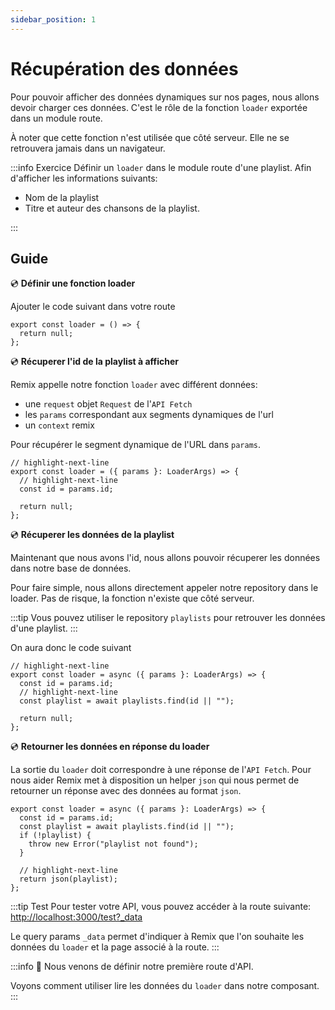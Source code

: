 ```yaml
---
sidebar_position: 1
---
```


# Récupération des données

Pour pouvoir afficher des données dynamiques sur nos pages, nous allons devoir charger ces données. C'est le rôle de la fonction `loader` exportée dans un module route.

À noter que cette fonction n'est utilisée que côté serveur. Elle ne se retrouvera jamais dans un navigateur.

:::info Exercice
Définir un `loader` dans le module route d'une playlist. Afin d'afficher les informations suivants:

- Nom de la playlist
- Titre et auteur des chansons de la playlist.

:::

## Guide

💿 **Définir une fonction loader**

Ajouter le code suivant dans votre route

```tsx title="app/routes/_layout.playlists.$id.tsx"
export const loader = () => {
  return null;
};
```

💿 **Récuperer l'id de la playlist à afficher**

Remix appelle notre fonction `loader` avec différent données:

- une `request` objet `Request` de l'`API Fetch`
- les `params` correspondant aux segments dynamiques de l'url
- un `context` remix

Pour récupérer le segment dynamique de l'URL dans `params`.

```tsx title="app/routes/_layout.playlists.$id.tsx"
// highlight-next-line
export const loader = ({ params }: LoaderArgs) => {
  // highlight-next-line
  const id = params.id;

  return null;
};
```

💿 **Récuperer les données de la playlist**

Maintenant que nous avons l'id, nous allons pouvoir récuperer les données dans notre base de données.

Pour faire simple, nous allons directement appeler notre repository dans le loader. Pas de risque, la fonction n'existe que côté serveur.

:::tip
Vous pouvez utiliser le repository `playlists` pour retrouver les données d'une playlist.
:::

On aura donc le code suivant

```tsx title="app/routes/_layout.playlists.$id.tsx"
// highlight-next-line
export const loader = async ({ params }: LoaderArgs) => {
  const id = params.id;
  // highlight-next-line
  const playlist = await playlists.find(id || "");

  return null;
};
```

💿 **Retourner les données en réponse du loader**

La sortie du `loader` doit correspondre à une réponse de l'`API Fetch`. Pour nous aider Remix met à disposition un helper `json` qui nous permet de retourner un réponse avec des données au format `json`.

```tsx title="app/routes/_layout.playlists.$id.tsx"
export const loader = async ({ params }: LoaderArgs) => {
  const id = params.id;
  const playlist = await playlists.find(id || "");
  if (!playlist) {
    throw new Error("playlist not found");
  }

  // highlight-next-line
  return json(playlist);
};
```

:::tip Test
Pour tester votre API, vous pouvez accéder à la route suivante: [http://localhost:3000/test?\_data](http://localhost:3000/test?_data)

Le query params `_data` permet d'indiquer à Remix que l'on souhaite les données du `loader` et la page associé à la route.
:::

:::info 👏 Nous venons de définir notre première route d'API.

Voyons comment utiliser lire les données du `loader` dans notre composant.
:::
